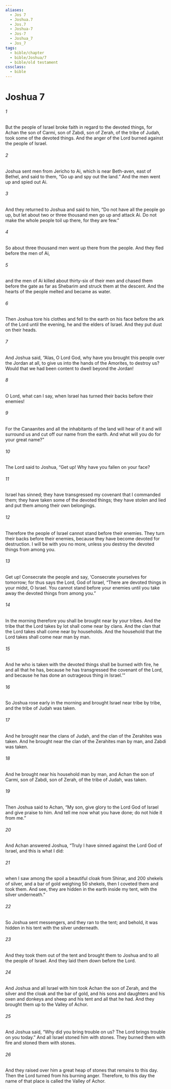 ```yaml
---
aliases:
  - Jos 7
  - Joshua.7
  - Jos.7
  - Joshua-7
  - Jos-7
  - Joshua_7
  - Jos_7
tags:
  - bible/chapter
  - bible/Joshua/7
  - bible/old testament
cssclass:
  - bible
---
```


# Joshua 7

###### 1
But the people of Israel broke faith in regard to the devoted things, for Achan the son of Carmi, son of Zabdi, son of Zerah, of the tribe of Judah, took some of the devoted things. And the anger of the Lord burned against the people of Israel.
###### 2
Joshua sent men from Jericho to Ai, which is near Beth-aven, east of Bethel, and said to them, “Go up and spy out the land.” And the men went up and spied out Ai.
###### 3
And they returned to Joshua and said to him, “Do not have all the people go up, but let about two or three thousand men go up and attack Ai. Do not make the whole people toil up there, for they are few.”
###### 4
So about three thousand men went up there from the people. And they fled before the men of Ai,
###### 5
and the men of Ai killed about thirty-six of their men and chased them before the gate as far as Shebarim and struck them at the descent. And the hearts of the people melted and became as water.
###### 6
Then Joshua tore his clothes and fell to the earth on his face before the ark of the Lord until the evening, he and the elders of Israel. And they put dust on their heads.
###### 7
And Joshua said, “Alas, O Lord God, why have you brought this people over the Jordan at all, to give us into the hands of the Amorites, to destroy us? Would that we had been content to dwell beyond the Jordan!
###### 8
O Lord, what can I say, when Israel has turned their backs before their enemies!
###### 9
For the Canaanites and all the inhabitants of the land will hear of it and will surround us and cut off our name from the earth. And what will you do for your great name?”
###### 10
The Lord said to Joshua, “Get up! Why have you fallen on your face?
###### 11
Israel has sinned; they have transgressed my covenant that I commanded them; they have taken some of the devoted things; they have stolen and lied and put them among their own belongings.
###### 12
Therefore the people of Israel cannot stand before their enemies. They turn their backs before their enemies, because they have become devoted for destruction. I will be with you no more, unless you destroy the devoted things from among you.
###### 13
Get up! Consecrate the people and say, ‘Consecrate yourselves for tomorrow; for thus says the Lord, God of Israel, “There are devoted things in your midst, O Israel. You cannot stand before your enemies until you take away the devoted things from among you.”
###### 14
In the morning therefore you shall be brought near by your tribes. And the tribe that the Lord takes by lot shall come near by clans. And the clan that the Lord takes shall come near by households. And the household that the Lord takes shall come near man by man.
###### 15
And he who is taken with the devoted things shall be burned with fire, he and all that he has, because he has transgressed the covenant of the Lord, and because he has done an outrageous thing in Israel.’”
###### 16
So Joshua rose early in the morning and brought Israel near tribe by tribe, and the tribe of Judah was taken.
###### 17
And he brought near the clans of Judah, and the clan of the Zerahites was taken. And he brought near the clan of the Zerahites man by man, and Zabdi was taken.
###### 18
And he brought near his household man by man, and Achan the son of Carmi, son of Zabdi, son of Zerah, of the tribe of Judah, was taken.
###### 19
Then Joshua said to Achan, “My son, give glory to the Lord God of Israel and give praise to him. And tell me now what you have done; do not hide it from me.”
###### 20
And Achan answered Joshua, “Truly I have sinned against the Lord God of Israel, and this is what I did:
###### 21
when I saw among the spoil a beautiful cloak from Shinar, and 200 shekels of silver, and a bar of gold weighing 50 shekels, then I coveted them and took them. And see, they are hidden in the earth inside my tent, with the silver underneath.”
###### 22
So Joshua sent messengers, and they ran to the tent; and behold, it was hidden in his tent with the silver underneath.
###### 23
And they took them out of the tent and brought them to Joshua and to all the people of Israel. And they laid them down before the Lord.
###### 24
And Joshua and all Israel with him took Achan the son of Zerah, and the silver and the cloak and the bar of gold, and his sons and daughters and his oxen and donkeys and sheep and his tent and all that he had. And they brought them up to the Valley of Achor.
###### 25
And Joshua said, “Why did you bring trouble on us? The Lord brings trouble on you today.” And all Israel stoned him with stones. They burned them with fire and stoned them with stones.
###### 26
And they raised over him a great heap of stones that remains to this day. Then the Lord turned from his burning anger. Therefore, to this day the name of that place is called the Valley of Achor.


